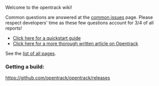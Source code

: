 Welcome to the opentrack wiki!

Common questions are answered at the [common
issues](https://github.com/opentrack/opentrack/wiki/common-issues) page.
Please respect developers' time as these few questions account for 3/4
of all reports!

- [Click here for a quickstart guide](https://github.com/opentrack/opentrack/wiki/Quick-Start-Guide-(WIP))
- [Click here for a more thorough written article on Opentrack](https://forum.il2sturmovik.com/topic/34403-a-complete-guide-to-set-up-head-tracking-opentrack/?tab=comments#comment-580169)

See the [list of all pages](https://github.com/opentrack/opentrack/wiki/_pages).


### **Getting a build:**

https://github.com/opentrack/opentrack/releases